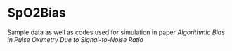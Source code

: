 # SpO2Bias
Sample data as well as codes used for simulation in paper *Algorithmic Bias in Pulse Oximetry Due to Signal-to-Noise Ratio*
